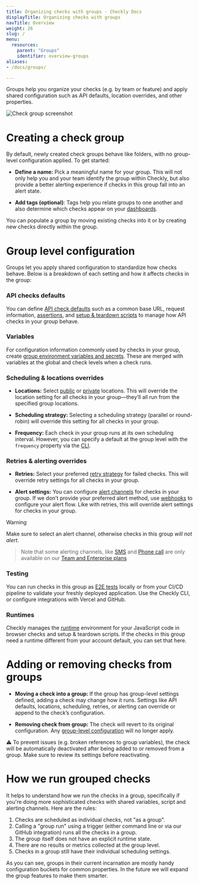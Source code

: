 ```yaml
---
title: Organizing checks with groups - Checkly Docs
displayTitle: Organizing checks with groups
navTitle: Overview
weight: 26
slug: /
menu:
  resources:
    parent: "Groups"
    identifier: overview-groups
aliases:
- /docs/groups/

---
```


Groups help you organize your checks (e.g. by team or feature) and apply shared configuration such as API defaults, location overrides, and other properties.

![Check group screenshot](/docs/images/groups/group-in-dashboard.png)

# Creating a check group

By default, newly created check groups behave like folders, with no group-level configuration applied. To get started:

* **Define a name:** Pick a meaningful name for your group. This will not only help you and your team identify the group within Checkly, but also provide a better alerting experience if checks in this group fall into an alert state.

* **Add tags (optional)**: Tags help you relate groups to one another and also determine which checks appear on your [dashboards](/docs/dashboards/).

You can populate a group by moving existing checks into it or by creating new checks directly within the group.

# Group level configuration

Groups let you apply shared configuration to standardize how checks behave. Below is a breakdown of each setting and how it affects checks in the group:

### API checks defaults
You can define [API check defaults](/docs/groups/api-check-defaults/) such as a common base URL, request information, [assertions](/docs/api-checks/assertions/), and [setup & teardown scripts](/docs/api-checks/setup-teardown-scripts/) to manage how API checks in your group behave.

### Variables
For configuration information commonly used by checks in your group, create [group environment variables and secrets](/docs/groups/variables/). These are merged with variables at the global and check levels when a check runs.

### Scheduling & locations overrides

* **Locations:** Select [public](/docs/monitoring/global-locations/) or [private](/docs/private-locations/) locations. This will override the location setting for all checks in your group—they’ll all run from the specified group locations.

* **Scheduling strategy:** Selecting a scheduling strategy (parallel or round-robin) will override this setting for all checks in your group.

* **Frequency:** Each check in your group runs at its own scheduling interval. However, you can specify a default at the group level with the `frequency` property via the [CLI](/docs/cli/constructs-reference/#checkgroup).

### Retries & alerting overrides

* **Retries:** Select your preferred [retry strategy](/docs/alerting-and-retries/retries/) for failed checks. This will override retry settings for all checks in your group.

* **Alert settings:** You can configure [alert channels](/docs/alerting-and-retries/alert-channels) for checks in your group. If we don’t provide your preferred alert method, use [webhooks](/docs/alerting-and-retries/webhooks/) to configure your alert flow. Like with retries, this will override alert settings for checks in your group.

> [!WARNING]
> Make sure to select an alert channel, otherwise checks in this group *will not alert*.

> Note that some alerting channels, like [SMS](/docs/alerting-and-retries/sms-delivery/) and [Phone call](/docs/alerting-and-retries/phone-calls/) are only available on our [Team and Enterprise plans](https://www.checklyhq.com/pricing/#feature-overview)

### Testing

You can run checks in this group as [E2E tests](/docs/testing) locally or from your CI/CD pipeline to validate your freshly deployed application. Use the Checkly CLI, or configure integrations with Vercel and GitHub.

### Runtimes

Checkly manages the [runtime](/docs/runtimes) environment for your JavaScript code in browser checks and setup & teardown scripts. If the checks in this group need a runtime different from your account default, you can set that here.

# Adding or removing checks from groups

* **Moving a check into a group:** If the group has group-level settings defined, adding a check may change how it runs. Settings like API defaults, locations, scheduling, retries, or alerting can override or append to the check’s configuration.

* **Removing check from group:** The check will revert to its original configuration. Any [group-level configuration](#group-level-configuration) will no longer apply.

⚠️ To prevent issues (e.g. broken references to group variables), the check will be automatically deactivated after being added to or removed from a group. Make sure to review its settings before reactivating.

# How we run grouped checks

It helps to understand how we run the checks in a group, specifically if you're doing more sophisticated checks with shared
variables, script and alerting channels. Here are the rules:

1. Checks are scheduled as individual checks, not "as a group".
2. Calling a "group run" using a trigger (either command line or via our GitHub integration) runs all the checks in a group.
3. The group itself does not have an explicit runtime state.
4. There are no results or metrics collected at the group level.
5. Checks in a group still have their individual scheduling settings.

As you can see, groups in their current incarnation are mostly handy configuration buckets for common properties. In the 
future we will expand the group features to make them smarter.
